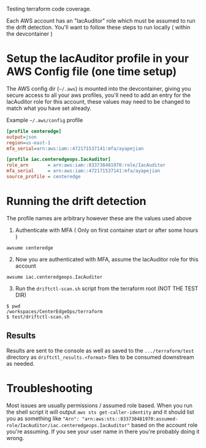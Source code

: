 Testing terraform code coverage.

Each AWS account has an "IacAuditor" role which must be assumed to run the drift detection.  You'll want to follow these steps to run locally ( within the devcontainer )

# Setup the IacAuditor profile in your AWS Config file (one time setup)

The AWS config dir (`~/.aws`) is mounted into the devcontainer, giving you secure access to all your aws profiles, you'll need to add an entry for the IacAuditor role for this account, these values may need to be changed to match what you have set already.

Example `~/.aws/config` profile

```ini
[profile centeredge]
output=json
region=us-east-1
mfa_serial=arn:aws:iam::472171537141:mfa/ayapejian

[profile iac.centeredgeops.IacAuditor]
role_arn       = arn:aws:iam::833738481970:role/IacAuditor
mfa_serial     = arn:aws:iam::472171537141:mfa/ayapejian
source_profile = centeredge
```

# Running the drift detection

The profile names are arbitrary however these are the values used above

1. Authenticate with MFA ( Only on first container start or after some hours )
```shell
awsume centeredge
```

2. Now you are authenticated with MFA, assume the IacAuditor role for this account

```shell
awsume iac.centeredgeops.IacAuditor
```

3. Run the `driftctl-scan.sh` script from the terraform root (NOT THE TEST DIR)

```shell
$ pwd
/workspaces/CenterEdgeOps/terraform
$ test/driftctl-scan.sh
```

## Results

Results are sent to the console as well as saved to the `.../terraform/test` directory as `driftctl_results.<format>` files to be consumed downstream as needed.

# Troubleshooting

Most issues are usually permissions / assumed role based.  When you run the shell script it will output `aws sts get-caller-identity` and it should list you as something like `"Arn": "arn:aws:sts::833738481970:assumed-role/IacAuditor/iac.centeredgeops.IacAuditor"` based on the account role you're assuming.  If you see your user name in there you're probably doing it wrong.

